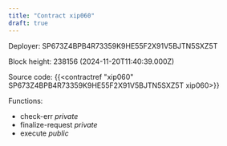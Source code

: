 ```yaml
---
title: "Contract xip060"
draft: true
---
```

Deployer: SP673Z4BPB4R73359K9HE55F2X91V5BJTN5SXZ5T


 



Block height: 238156 (2024-11-20T11:40:39.000Z)

Source code: {{<contractref "xip060" SP673Z4BPB4R73359K9HE55F2X91V5BJTN5SXZ5T xip060>}}

Functions:

* check-err _private_
* finalize-request _private_
* execute _public_

